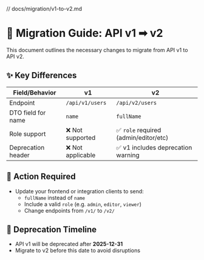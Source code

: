 // docs/migration/v1-to-v2.md
# 📘 Migration Guide: API v1 ➡ v2

This document outlines the necessary changes to migrate from API v1 to API v2.

## ✨ Key Differences

| Field/Behavior         | v1                          | v2                                 |
|------------------------|-----------------------------|--------------------------------------|
| Endpoint               | `/api/v1/users`             | `/api/v2/users`                      |
| DTO field for name     | `name`                      | `fullName`                           |
| Role support           | ❌ Not supported             | ✅ `role` required (admin/editor/etc) |
| Deprecation header     | ❌ Not applicable            | ✅ v1 includes deprecation warning    |

## 🚀 Action Required
- Update your frontend or integration clients to send:
  - `fullName` instead of `name`
  - Include a valid `role` (e.g. `admin`, `editor`, `viewer`)
  - Change endpoints from `/v1/` to `/v2/`

## 📅 Deprecation Timeline
- API v1 will be deprecated after **2025-12-31**
- Migrate to v2 before this date to avoid disruptions

